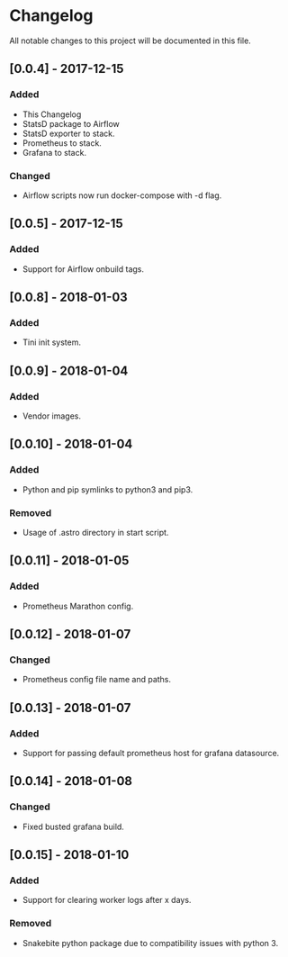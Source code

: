 # Changelog
All notable changes to this project will be documented in this file.

## [0.0.4] - 2017-12-15
### Added
- This Changelog
- StatsD package to Airflow
- StatsD exporter to stack.
- Prometheus to stack.
- Grafana to stack.

### Changed
- Airflow scripts now run docker-compose with -d flag.

## [0.0.5] - 2017-12-15
### Added
- Support for Airflow onbuild tags.

## [0.0.8] - 2018-01-03
### Added
- Tini init system.

## [0.0.9] - 2018-01-04
### Added
- Vendor images.

## [0.0.10] - 2018-01-04
### Added
- Python and pip symlinks to python3 and pip3.
### Removed
- Usage of .astro directory in start script.

## [0.0.11] - 2018-01-05
### Added
- Prometheus Marathon config.

## [0.0.12] - 2018-01-07
### Changed
- Prometheus config file name and paths.

## [0.0.13] - 2018-01-07
### Added
- Support for passing default prometheus host for grafana datasource.

## [0.0.14] - 2018-01-08
### Changed
- Fixed busted grafana build.

## [0.0.15] - 2018-01-10
### Added
- Support for clearing worker logs after x days.

### Removed
- Snakebite python package due to compatibility issues with python 3.
